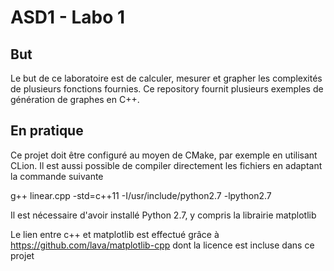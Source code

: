# ASD1 - Labo 1

## But

Le but de ce laboratoire est de calculer, mesurer et grapher les complexités de plusieurs fonctions fournies. Ce repository fournit plusieurs exemples de génération de graphes en C++.

## En pratique

Ce projet doit être configuré au moyen de CMake, par exemple en utilisant CLion. Il est aussi possible de compiler directement les fichiers en adaptant la commande suivante

g++ linear.cpp -std=c++11 -I/usr/include/python2.7 -lpython2.7

Il est nécessaire d'avoir installé Python 2.7, y compris la librairie matplotlib

Le lien entre c++ et matplotlib est effectué grâce à https://github.com/lava/matplotlib-cpp dont la licence est incluse dans ce projet

